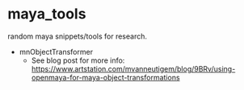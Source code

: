 # maya_tools
random maya snippets/tools for research.

- mnObjectTransformer
  - See blog post for more info: https://www.artstation.com/mvanneutigem/blog/9BRv/using-openmaya-for-maya-object-transformations
